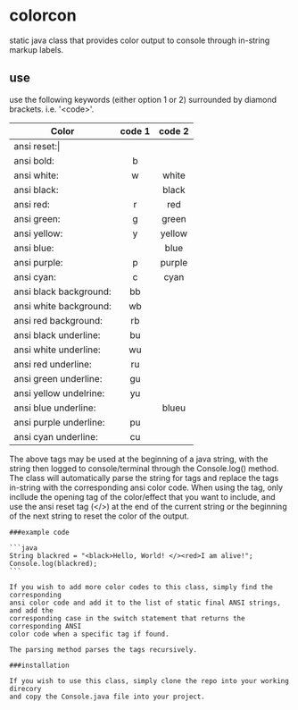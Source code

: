 # colorcon
static java class that provides color output to console through in-string markup labels.

## use

use the following keywords (either option 1 or 2) surrounded by diamond brackets. i.e. '\<code\>'.

|Color|code 1|code 2|
|-----|:----:|:----:|
|ansi reset:\\||
|ansi bold:|b||
|ansi white:|w|white|
|ansi black:||black|
|ansi red:|r|red|
|ansi green:|g|green|
|ansi yellow:|y|yellow|
|ansi blue:||blue|
|ansi purple:|p|purple|
|ansi cyan:|c|cyan|
|ansi black background:|bb||
|ansi white background:|wb||
|ansi red background:|rb||
|ansi black underline:|bu||
|ansi white underline:|wu||
|ansi red underline:|ru||
|ansi green underline:|gu||
|ansi yellow undelrine:|yu||
|ansi blue underline:||blueu|
|ansi purple underline:|pu||
|ansi cyan underline:|cu||


The above tags may be used at the beginning of a java string, with the string
then logged to console/terminal through the Console.log() method. The class will
automatically parse the string for tags and replace the tags in-string with the
corresponding ansi color code. When using the tag, only incllude the opening tag
of the color/effect that you want to include, and use the ansi reset tag (</>)
at the end of the current string or the beginning of the next string to reset
the color of the output.

	###example code

	```java
	String blackred = "<black>Hello, World! </><red>I am alive!";
	Console.log(blackred);
	```

	If you wish to add more color codes to this class, simply find the corresponding
	ansi color code and add it to the list of static final ANSI strings, and add the
	corresponding case in the switch statement that returns the corresponding ANSI
	color code when a specific tag if found.

	The parsing method parses the tags recursively.

	###installation

	If you wish to use this class, simply clone the repo into your working direcory
	and copy the Console.java file into your project.

